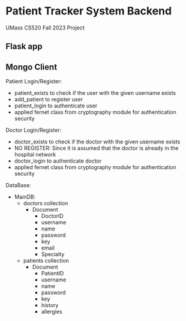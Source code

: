 # Patient Tracker System Backend
UMass CS520 Fall 2023 Project

## Flask app

## Mongo Client
Patient Login/Register:
- patient_exists to check if the user with the given username exists
- add_patient to register user
- patient_login to authenticate user
- applied fernet class from cryptography module for authentication security

Doctor Login/Register:
- doctor_exists to check if the doctor with the given username exists
- NO REGISTER: Since it is assumed that the doctor is already in the hospital network
- doctor_login to authenticate doctor
- applied fernet class from cryptography module for authentication security

DataBase:
- MainDB:
    - doctors collection
        - Document
            - DoctorID
            - username
            - name
            - password
            - key
            - email
            - Specialty
    - patients collection
        - Document
            - PatientID
            - username
            - name
            - password
            - key
            - history
            - allergies